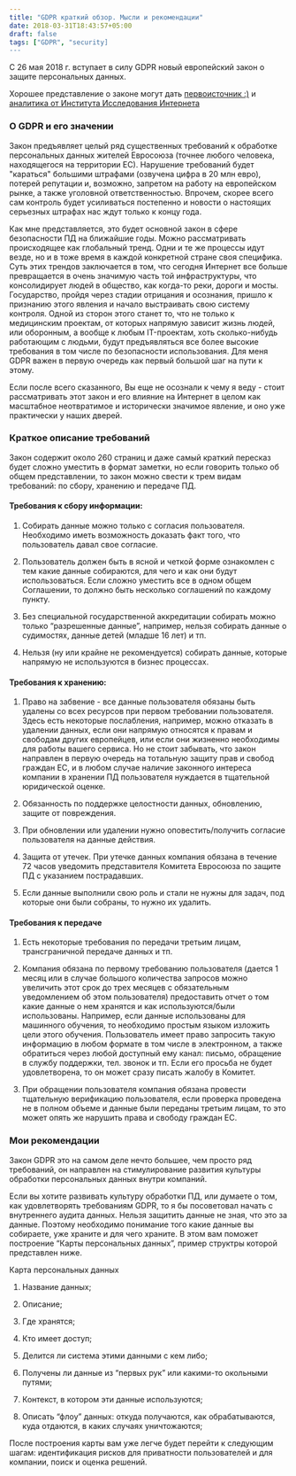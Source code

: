 ```yaml
---
title: "GDPR краткий обзор. Мысли и рекомендации"
date: 2018-03-31T18:43:57+05:00
draft: false
tags: ["GDPR", "security]
---
```


С 26 мая 2018 г. вступает в силу GDPR новый европейский закон о защите персональных данных.
 
Хорошее представление о законе могут дать [первоисточник :)](/static/ST_5419_2016_REV_1_EN.pdf) и [аналитика от Института Исследования Интернета](/static/GDPR.pdf)

### О GDPR и его значении

Закон предъявляет целый ряд существенных требований к обработке персональных данных жителей Евросоюза (точнее любого человека, находящегося на территории ЕС).
Нарушение требований будет "караться" большими штрафами (озвучена цифра в 20 млн евро), потерей репутации и, возможно, запретом на работу на европейском рынке, а также уголовной ответственностью.
Впрочем, скорее всего сам контроль будет усиливаться постепенно и новости о настоящих серьезных штрафах нас ждут только к концу года. 

Как мне представляется, это будет основной закон в сфере безопасности ПД на ближайшие годы. 
Можно рассматривать происходящее как глобальный тренд. Одни и те же процессы идут везде, но и в тоже время в каждой конкретной стране своя специфика. 
Суть этих трендов заключается в том, что сегодня Интернет все больше превращается в очень значимую часть той инфраструктуры, что консолидирует людей в общество, как когда-то реки, дороги и мосты.
Государство, пройдя через стадии отрицания и осознания, пришло к признанию этого явления и начало выстраивать свою систему контроля. 
Одной из сторон этого станет то, что не только к медицинским проектам, от которых напрямую зависит жизнь людей, или оборонным, а вообще к любым IT-проектам, хоть сколько-нибудь работающим с людьми, будут предъявляться все более высокие требования в том числе по безопасности использования. 
Для меня GDPR важен в первую очередь как первый большой шаг на пути к этому. 

Если после всего сказанного, Вы еще не осознали к чему я веду - стоит рассматривать этот закон и его влияние на Интернет в целом как масштабное неотвратимое и исторически значимое явление, и оно уже практически у наших дверей. 

### Краткое описание требований

Закон содержит около 260 страниц и даже самый краткий пересказ будет сложно уместить в формат заметки, но если говорить только об общем представлении, то закон можно свести к трем видам требований: по сбору, хранению и передаче ПД.

#### Требования к сбору информации:

1. Собирать данные можно только с согласия пользователя. Необходимо иметь возможность доказать факт того, что пользователь давал свое согласие.

2. Пользователь должен быть в ясной и четкой форме ознакомлен с тем какие данные собираются, для чего и как они будут использоваться. 
Если сложно уместить все в одном общем Соглашении, то должно быть несколько соглашений по каждому пункту.

3. Без специальной государственной аккредитации собирать можно только “разрешенные данные”, например, нельзя собирать данные о судимостях, данные детей (младше 16 лет) и тп.

4. Нельзя (ну или крайне не рекомендуется) собирать данные, которые напрямую не используются в бизнес процессах.


#### Требования к хранению:

1. Право на забвение - все данные пользователя обязаны быть удалены со всех ресурсов при первом требовании пользователя. 
Здесь есть некоторые послабления, например, можно отказать в удалении данных, если они напрямую относятся к правам и свободам других европейцев, или если они жизненно необходимы для работы вашего сервиса. 
Но не стоит забывать, что закон направлен в первую очередь на тотальную защиту прав и свобод граждан ЕС, и в любом случае наличие законного интереса компании в хранении ПД пользователя нуждается в тщательной юридической оценке.

2. Обязанность по поддержке целостности данных, обновлению, защите от повреждения. 

3. При обновлении или удалении нужно оповестить/получить согласие пользователя на данные действия.

4. Защита от утечек. При утечке данных компания обязана в течение 72 часов уведомить представителя Комитета Евросоюза по защите ПД с указанием пострадавших.

5. Если данные выполнили свою роль и стали не нужны для задач, под которые они были собраны, то нужно их удалить.


#### Требования к передаче

1. Есть некоторые требования по передачи третьим лицам, трансграничной передаче данных и тп.

2. Компания обязана по первому требованию пользователя (дается 1 месяц или в случае большого количества запросов можно увеличить этот срок до трех месяцев с обязательным уведомлением об этом пользователя) предоставить отчет о том какие данные о нем хранятся и как используются/были использованы. 
Например, если данные использованы для машинного обучения, то необходимо простым языком изложить цели этого обучения. 
Пользователь имеет право запросить такую информацию в любом формате в том числе в электронном, а также обратиться через любой доступный ему канал: письмо, обращение в службу поддержки, тел. звонок и тп. 
Если его просьба не будет удовлетворена, то он может сразу писать жалобу в Комитет. 

3. При обращении пользователя компания обязана провести тщательную верификацию пользователя, если проверка проведена не в полном объеме и данные были переданы третьим лицам, то это может опять же нарушить права и свободу граждан ЕС. 



### Мои рекомендации

Закон GDPR это на самом деле нечто большее, чем просто ряд требований, он направлен на стимулирование развития культуры обработки персональных данных внутри компаний. 

Если вы хотите развивать культуру обработки ПД, или думаете о том, как удовлетворять требованиям GDPR, то я бы посоветовал начать с внутреннего аудита данных.
Нельзя защитить данные не зная, что это за данные. 
Поэтому необходимо понимание того какие данные вы собираете, уже храните и для чего храните. 
В этом вам поможет построение “Карты персональных данных”, пример структры которой представлен ниже. 

Карта персональных данных

1. Название данных;

2. Описание;

3. Где хранятся;

4. Кто имеет доступ;

5. Делится ли система этими данными с кем либо;

6. Получены ли данные из “первых рук” или какими-то окольными путями;

7. Контекст, в котором эти данные используются;

8. Описать “флоу” данных: откуда получаются, как обрабатываются, куда отдаются, в каких случаях уничтожаются;


После построения карты вам уже легче будет перейти к следующим шагам: идентификация рисков для приватности пользователей и для компании, поиск и оценка решений.
